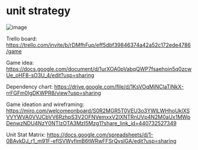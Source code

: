 # unit strategy
![image](https://github.com/kinglionleo/unit-strategy/assets/32402953/44033ce2-a57e-4181-b131-4382c01b62dc)


Trello board: https://trello.com/invite/b/rDMfhFup/eff5dbf39846374a42a52c172ede4786/game

Game idea: https://docs.google.com/document/d/1urXOA0pVabqQWP7fsaehoin5q0zcwUe_oHF8-sO3U_4/edit?usp=sharing

Dependency chart: https://drive.google.com/file/d/1KsVOqMiNClaTiNkX-rrFGFm0IgDKWPR8/view?usp=sharing

Game ideation and wireframing: https://miro.com/welcomeonboard/S0R2MGR5T0VEU3o3YWlLWHhoUklXSVVYWVA0VVJCbVV6RzhpS3V2OFNVemxxV2lXNTRnUVp4N2M0aUx1MWpDenwzNDU4NzY0NTIzOTA3MzI5Mzg1?share_link_id=440732527349

Unit Stat Matrix:
https://docs.google.com/spreadsheets/d/1-0BAykDJ_r1_m91F-eflSVWyfimB6tWRwFFSrQysIGA/edit?usp=sharing
